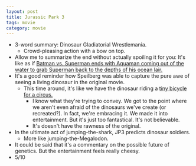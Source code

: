 ```yaml
---
layout: post
title: Jurassic Park 3
tags: movie
category: movie
---
```


* 3-word summary: Dinosaur Gladiatorial Wrestlemania.
  *  Crowd-pleasing action with a bow on top.
* Allow me to summarize the end without actually spoiling it for you: It's like as if [Batman vs. Superman ends with Aquaman coming out of the water to grab Superman back to the depths of his ocean lair.]("http://i.imgur.com/hvNOMLw.gifv")
* It's a good reminder how Speilberg was able to capture the pure awe of seeing a living dinosaur in the original movie.
    * This time around, it's like we have the dinosaur riding a [tiny bicycle for a circus.]("https://youtu.be/yfIqxBbWnpA?t=8m5s")
        * I know what they're trying to convey. We got to the point where we aren't even afraid of the dinosaurs we've create (or recreated?). In fact, we're embracing it. We made it into entertainment. But it's just too fantastical. It's not believable.
        * It's doesn't have the rawness of the original.
* In the ultimate act of jumping-the-shark, JP3 predicts dinosaur soldiers.
  * More like jumping-the-Megalodon.
* It could be said that it's a commentary on the possible future of genetics. But the entertainment feels really cheesy.
* 5/10
